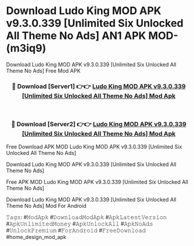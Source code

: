 # Download Ludo King MOD APK v9.3.0.339 [Unlimited Six Unlocked All Theme No Ads] AN1 APK MOD- (m3iq9)
Download Ludo King MOD APK v9.3.0.339 [Unlimited Six Unlocked All Theme No Ads] Free Mod APK

<div align="center">
<h3>🔴 Download [Server1] 👉👉 <a href="https://apk-comot.site?title=Ludo_King_MOD_APK_v9.3.0.339_[Unlimited_Six_Unlocked_All_Theme_No_Ads]">Ludo King MOD APK v9.3.0.339 [Unlimited Six Unlocked All Theme No Ads] Mod Apk</a></h3><br>

<h3>🔴 Download [Server2] 👉👉 <a href="https://apk-comot.site?title=Ludo_King_MOD_APK_v9.3.0.339_[Unlimited_Six_Unlocked_All_Theme_No_Ads]">Ludo King MOD APK v9.3.0.339 [Unlimited Six Unlocked All Theme No Ads] Mod Apk</a></h3>
</div>


Free Download APK MOD Ludo King MOD APK v9.3.0.339 [Unlimited Six Unlocked All Theme No Ads]

Download Ludo King MOD APK v9.3.0.339 [Unlimited Six Unlocked All Theme No Ads] 

Free APK MOD Ludo King MOD APK v9.3.0.339 [Unlimited Six Unlocked All Theme No Ads] 

Download Ludo King MOD APK v9.3.0.339 [Unlimited Six Unlocked All Theme No Ads] Mod For Android

𝚃𝚊𝚐𝚜: #𝙼𝚘𝚍𝙰𝚙𝚔 #𝙳𝚘𝚠𝚗𝚕𝚘𝚊𝚍𝙼𝚘𝚍𝙰𝚙𝚔 #𝙰𝚙𝚔𝙻𝚊𝚝𝚎𝚜𝚝𝚅𝚎𝚛𝚜𝚒𝚘𝚗 #𝙰𝚙𝚔𝚄𝚗𝚕𝚒𝚖𝚒𝚝𝚎𝚍𝙼𝚘𝚗𝚎𝚢 #𝙰𝚙𝚔𝚄𝚗𝚕𝚘𝚌𝚔𝙰𝚕𝚕 #𝙰𝚙𝚔𝙽𝚘𝙰𝚍𝚜 #𝚄𝚗𝚕𝚘𝚌𝚔𝙿𝚛𝚎𝚖𝚒𝚞𝚖 #𝙵𝚘𝚛𝙰𝚗𝚍𝚛𝚘𝚒𝚍 #𝙵𝚛𝚎𝚎𝙳𝚘𝚠𝚗𝚕𝚘𝚊𝚍 #home_design_mod_apk